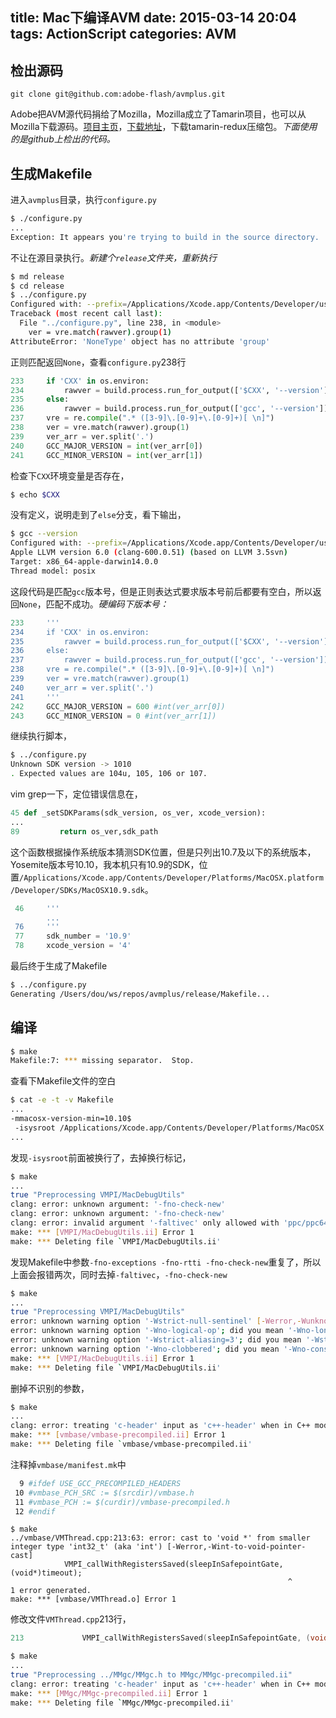 title: Mac下编译AVM
date: 2015-03-14 20:04
tags: ActionScript
categories: AVM
---

## 检出源码

```
git clone git@github.com:adobe-flash/avmplus.git
```

Adobe把AVM源代码捐给了Mozilla，Mozilla成立了Tamarin项目，也可以从Mozilla下载源码。[项目主页](http://www-archive.mozilla.org/projects/tamarin/)，[下载地址](http://hg.mozilla.org/)，下载tamarin-redux压缩包。_下面使用的是github上检出的代码。_
<!--more-->
## 生成Makefile

进入`avmplus`目录，执行`configure.py`

``` bash
$ ./configure.py
...
Exception: It appears you're trying to build in the source directory.  (Source file /Users/dou/ws/repos/avmplus/core/avmplus.h exists here.)  You must use an object directory to build Tamarin.  Create an empty directory, cd into it, and run this configure.py script from there.
```
不让在源目录执行。_新建个`release`文件夹，重新执行_

``` bash
$ md release
$ cd release
$ ../configure.py
Configured with: --prefix=/Applications/Xcode.app/Contents/Developer/usr --with-gxx-include-dir=/usr/include/c++/4.2.1
Traceback (most recent call last):
  File "../configure.py", line 238, in <module>
    ver = vre.match(rawver).group(1)
AttributeError: 'NoneType' object has no attribute 'group'
```

正则匹配返回`None`，查看`configure.py`238行

``` python
233     if 'CXX' in os.environ:
234         rawver = build.process.run_for_output(['$CXX', '--version'])
235     else:
236         rawver = build.process.run_for_output(['gcc', '--version'])
237     vre = re.compile(".* ([3-9]\.[0-9]+\.[0-9]+)[ \n]")
238     ver = vre.match(rawver).group(1)
239     ver_arr = ver.split('.')
240     GCC_MAJOR_VERSION = int(ver_arr[0])
241     GCC_MINOR_VERSION = int(ver_arr[1])
```

检查下`CXX`环境变量是否存在，

``` bash
$ echo $CXX
```

没有定义，说明走到了`else`分支，看下输出，

``` bash
$ gcc --version
Configured with: --prefix=/Applications/Xcode.app/Contents/Developer/usr --with-gxx-include-dir=/usr/include/c++/4.2.1
Apple LLVM version 6.0 (clang-600.0.51) (based on LLVM 3.5svn)
Target: x86_64-apple-darwin14.0.0
Thread model: posix
```

这段代码是匹配`gcc`版本号，但是正则表达式要求版本号前后都要有空白，所以返回`None`，匹配不成功。_硬编码下版本号：_

``` python
233     '''
234     if 'CXX' in os.environ:
235         rawver = build.process.run_for_output(['$CXX', '--version'])
236     else:
237         rawver = build.process.run_for_output(['gcc', '--version'])
238     vre = re.compile(".* ([3-9]\.[0-9]+\.[0-9]+)[ \n]")
239     ver = vre.match(rawver).group(1)
240     ver_arr = ver.split('.')
241     '''
242     GCC_MAJOR_VERSION = 600 #int(ver_arr[0])
243     GCC_MINOR_VERSION = 0 #int(ver_arr[1])
```

继续执行脚本，

``` bash
$ ../configure.py
Unknown SDK version -> 1010
. Expected values are 104u, 105, 106 or 107.
```

vim grep一下，定位错误信息在，

``` python
45 def _setSDKParams(sdk_version, os_ver, xcode_version):
...
89         return os_ver,sdk_path
```

这个函数根据操作系统版本猜测SDK位置，但是只列出10.7及以下的系统版本，Yosemite版本号10.10，我本机只有10.9的SDK，位置`/Applications/Xcode.app/Contents/Developer/Platforms/MacOSX.platform/Developer/SDKs/MacOSX10.9.sdk`。

``` python
 46     '''
        ...
 76     '''
 77     sdk_number = '10.9'
 78     xcode_version = '4'
```

最后终于生成了Makefile

``` bash
$ ../configure.py                                                         ✘
Generating /Users/dou/ws/repos/avmplus/release/Makefile...
```

## 编译

``` bash
$ make
Makefile:7: *** missing separator.  Stop.
```

查看下Makefile文件的空白

``` bash
$ cat -e -t -v Makefile
...
-mmacosx-version-min=10.10$
 -isysroot /Applications/Xcode.app/Contents/Developer/Platforms/MacOSX.platform/Developer/SDKs/MacOSX10.9.sdk -arch x86_64 $
...
```

发现`-isysroot`前面被换行了，去掉换行标记，

``` bash
$ make
...
true "Preprocessing VMPI/MacDebugUtils"
clang: error: unknown argument: '-fno-check-new'
clang: error: unknown argument: '-fno-check-new'
clang: error: invalid argument '-faltivec' only allowed with 'ppc/ppc64/ppc64le'
make: *** [VMPI/MacDebugUtils.ii] Error 1
make: *** Deleting file `VMPI/MacDebugUtils.ii'
```

发现Makefile中参数`-fno-exceptions -fno-rtti -fno-check-new`重复了，所以上面会报错两次，同时去掉`-faltivec`，`-fno-check-new`

``` bash
$ make
...
true "Preprocessing VMPI/MacDebugUtils"
error: unknown warning option '-Wstrict-null-sentinel' [-Werror,-Wunknown-warning-option]
error: unknown warning option '-Wno-logical-op'; did you mean '-Wno-long-long'? [-Werror,-Wunknown-warning-option]
error: unknown warning option '-Wstrict-aliasing=3'; did you mean '-Wstring-plus-int'? [-Werror,-Wunknown-warning-option]
error: unknown warning option '-Wno-clobbered'; did you mean '-Wno-consumed'? [-Werror,-Wunknown-warning-option]
make: *** [VMPI/MacDebugUtils.ii] Error 1
make: *** Deleting file `VMPI/MacDebugUtils.ii'
```

删掉不识别的参数，

``` bash
$ make
...
clang: error: treating 'c-header' input as 'c++-header' when in C++ mode, this behavior is deprecated
make: *** [vmbase/vmbase-precompiled.ii] Error 1
make: *** Deleting file `vmbase/vmbase-precompiled.ii'
```
注释掉`vmbase/manifest.mk`中

``` bash
  9 #ifdef USE_GCC_PRECOMPILED_HEADERS
 10 #vmbase_PCH_SRC := $(srcdir)/vmbase.h
 11 #vmbase_PCH := $(curdir)/vmbase-precompiled.h
 12 #endif
```

```
$ make
../vmbase/VMThread.cpp:213:63: error: cast to 'void *' from smaller integer type 'int32_t' (aka 'int') [-Werror,-Wint-to-void-pointer-cast]
            VMPI_callWithRegistersSaved(sleepInSafepointGate, (void*)timeout);
                                                              ^
1 error generated.
make: *** [vmbase/VMThread.o] Error 1
```

修改文件`VMThread.cpp`213行，
``` cpp
213             VMPI_callWithRegistersSaved(sleepInSafepointGate, (void*)（intptr_32) timeout    );
```

``` bash
$ make
...
true "Preprocessing ../MMgc/MMgc.h to MMgc/MMgc-precompiled.ii"
clang: error: treating 'c-header' input as 'c++-header' when in C++ mode, this behavior is deprecated
make: *** [MMgc/MMgc-precompiled.ii] Error 1
make: *** Deleting file `MMgc/MMgc-precompiled.ii'
```


